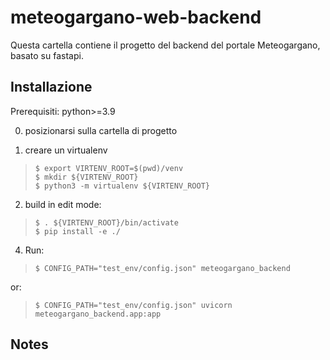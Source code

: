 # meteogargano-web-backend

Questa cartella contiene il progetto del backend del portale
Meteogargano, basato su fastapi.

## Installazione

Prerequisiti: python>=3.9

0. posizionarsi sulla cartella di progetto

1. creare un virtualenv
>     $ export VIRTENV_ROOT=$(pwd)/venv
>     $ mkdir ${VIRTENV_ROOT}
>     $ python3 -m virtualenv ${VIRTENV_ROOT}

2. build in edit mode:
>     $ . ${VIRTENV_ROOT}/bin/activate
>     $ pip install -e ./

4. Run:
>     $ CONFIG_PATH="test_env/config.json" meteogargano_backend

or:

>     $ CONFIG_PATH="test_env/config.json" uvicorn meteogargano_backend.app:app


## Notes
